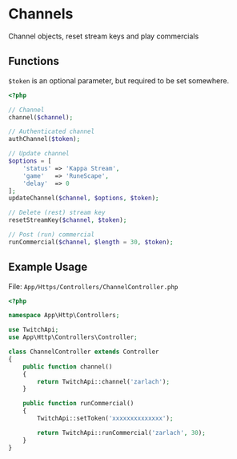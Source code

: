 # Channels

Channel objects, reset stream keys and play commercials

## Functions

```$token``` is an optional parameter, but required to be set somewhere.

```php
<?php

// Channel
channel($channel);

// Authenticated channel
authChannel($token);

// Update channel
$options = [
    'status' => 'Kappa Stream',
    'game'   => 'RuneScape',
    'delay'  => 0
];
updateChannel($channel, $options, $token);

// Delete (rest) stream key
resetStreamKey($channel, $token);

// Post (run) commercial
runCommercial($channel, $length = 30, $token);
```
## Example Usage

File: ```App/Https/Controllers/ChannelController.php```

```php
<?php

namespace App\Http\Controllers;

use TwitchApi;
use App\Http\Controllers\Controller;

class ChannelController extends Controller
{
    public function channel()
    {
        return TwitchApi::channel('zarlach');
    }

    public function runCommercial()
    {
        TwitchApi::setToken('xxxxxxxxxxxxxx');

        return TwitchApi::runCommercial('zarlach', 30);
    }
}
```
